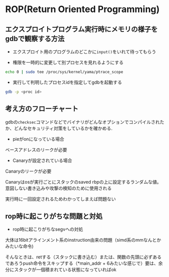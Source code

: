 # ROP(Return Oriented Programming)

## エクスプロイトプログラム実行時にメモリの様子をgdbで観察する方法

- エクスプロイト用のプログラムのどこかに`input()`をいれて待ってもらう

- 権限を一時的に変更して別プロセスを見れるようにする

```bash
echo 0 | sudo tee /proc/sys/kernel/yama/ptrace_scope
```

- 実行して判明したプロセスidを指定してgdbを起動する

```bash
gdb -p <proc id>
```

## 考え方のフローチャート
gdbの`checksec`コマンドなどでバイナリがどんなオプションでコンパイルされたか、どんなセキュリティ対策をしているかを確かめる.

- pieがonになっている場合

ベースアドレスのリークが必要

- Canaryが設定されている場合

Canaryのリークが必要

Canaryはosが実行ごとにスタックのsaved rbpの上に設定するランダムな値。意図しない書き込みや攻撃の検知のために使用される

実行時に一回設定されるためわかってしまえば問題ない

## rop時に起こりがちな問題と対処

- rop時に起こりがちなsegvへの対処

大体は16bitアラインメント系のinstruction由来の問題（simd系のmmなんとかみたいな命令)

そんなときは、retする（スタックに書き込む）または、関数の先頭に必ずあるであろうpush命令をスキップする（*main_addr + 6みたいな感じで）要は、余分にスタックが一個積まれている状態になっていればok
